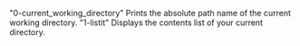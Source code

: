 "0-current_working_directory" Prints the absolute path name of the current working directory.
"1-listit" Displays the contents list of your current directory.
